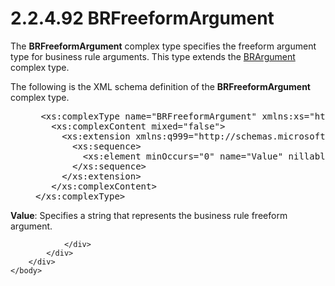 <html dir="LTR" xmlns:mshelp="http://msdn.microsoft.com/mshelp" xmlns:ddue="http://ddue.schemas.microsoft.com/authoring/2003/5" xmlns:xlink="http://www.w3.org/1999/xlink" xmlns:tool="http://www.microsoft.com/tooltip">
    <head>
        <meta http-equiv="Content-Type" content="text/html; CHARSET=utf-8"></meta>
        <meta name="save" content="history"></meta>
        <title>2.2.4.92 BRFreeformArgument</title>
        <xml>
            <mshelp:toctitle title="2.2.4.92 BRFreeformArgument"></mshelp:toctitle>
            <mshelp:rltitle title="[MS-SSMDSWS-15]: BRFreeformArgument"></mshelp:rltitle>
            <mshelp:keyword index="A" term="7d0cf458-1e40-48cb-a473-d866aeb92ffe"></mshelp:keyword>
            <mshelp:attr name="DCSext.ContentType" value="open specification"></mshelp:attr>
            <mshelp:attr name="AssetID" value="7d0cf458-1e40-48cb-a473-d866aeb92ffe"></mshelp:attr>
            <mshelp:attr name="TopicType" value="kbRef"></mshelp:attr>
            <mshelp:attr name="DCSext.Title" value="[MS-SSMDSWS-15]: BRFreeformArgument" />
        </xml>
    </head>
    <body>
        <div id="header">
            <h1 class="heading">2.2.4.92 BRFreeformArgument</h1>
        </div>
        <div id="mainSection">
            <div id="mainBody">
                <div id="allHistory" class="saveHistory"></div>
                <div id="sectionSection0" class="section" name="collapseableSection">
                    

<p>The <b>BRFreeformArgument</b> complex type specifies the
freeform argument type for business rule arguments. This type extends the <a href="89a867d4-54b2-401e-b1cc-d73247dd92e8.html">BRArgument</a> complex type.</p>

<p>The following is the XML schema definition of the <b>BRFreeformArgument</b>
complex type.</p>

<dl>
<dd>
<div><pre> &lt;xs:complexType name=&quot;BRFreeformArgument&quot; xmlns:xs=&quot;http://www.w3.org/2001/XMLSchema&quot;&gt;
   &lt;xs:complexContent mixed=&quot;false&quot;&gt;
     &lt;xs:extension xmlns:q999=&quot;http://schemas.microsoft.com/sqlserver/masterdataservices/2009/09&quot; base=&quot;q999:BRArgument&quot;&gt;
       &lt;xs:sequence&gt;
         &lt;xs:element minOccurs=&quot;0&quot; name=&quot;Value&quot; nillable=&quot;true&quot; type=&quot;xs:string&quot; /&gt;
       &lt;/xs:sequence&gt;
     &lt;/xs:extension&gt;
   &lt;/xs:complexContent&gt;
&lt;/xs:complexType&gt;
</pre></div>
</dd></dl>

<p><b>Value</b>: Specifies a string that represents the
business rule freeform argument.</p>


                </div>
            </div>
        </div>
    </body>
</html>